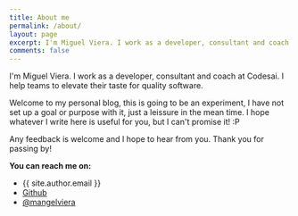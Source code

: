 ```yaml
---
title: About me
permalink: /about/
layout: page
excerpt: I'm Miguel Viera. I work as a developer, consultant and coach at Codesai. I help teams to elevate their perception of quality software, integrating on them 
comments: false
---
```


I'm Miguel Viera. I work as a developer, consultant and coach at Codesai. I help teams to elevate their taste for quality software.

Welcome to my personal blog, this is going to be an experiment, I have not set up a goal or purpose with it, just a leissure in the mean time. I hope whatever I write here is useful for you, but I can't promise it! :P

Any feedback is welcome and I hope to hear from you. Thank you for passing by!

**You can reach me on:**

- {{ site.author.email }}
- <a href="https://github.com/{{ site.author.github }}">Github</a>
- <a href="https://twitter.com/{{ site.author.twitter }}">@mangelviera</a>

